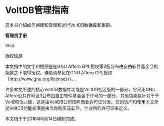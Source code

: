 # VoltDB管理指南

这本书介绍如何创建和管理和运行VoltDB数据库和集群。

**管理员手册**

V6.5

版权信息

本文档中的文字和插图是在GNU Affero GPL授权第3版公布由自由软件基金会的条款之下取得授权。详情请参见在GNU Affero GPL授权（http://www.gnu.org/licenses/）。

许多本文所述的核心VoltDB数据库功能是VoltDB社区版的一部分，它采用GNU Affero公共许可证3公布由自由软件基金会下许可的一部分。其他功能是针对于于VoltDB企业版，这是由VoltDB公司按照商业许可证分发。您的访问和使用本文所述VoltDB功能权限是由当你购买该软件，你收到的许可证来定义。

本文档于于2016年8月14日编制完成。


